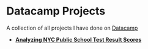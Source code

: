# Datacamp Projects

A collection of all projects I have done on [Datacamp](https://app.datacamp.com/learn)

- [__Analyzing NYC Public School Test Result Scores__](https://github.com/ssarrayya/datacamp-projects/tree/main/Analyzing%20NYC%20Public%20School%20Test%20Result%20Scores)
